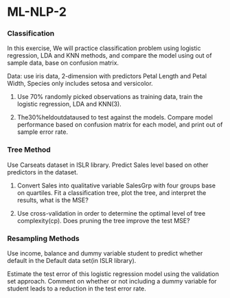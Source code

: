 # ML-NLP-2

###  Classification

 In this exercise, We will practice classification problem using logistic regression, LDA and KNN methods, and compare the model using out of sample data, base on confusion matrix.
 
 Data: use iris data, 2-dimension with predictors Petal Length and Petal Width, Species only includes setosa and versicolor.
 
 1. Use 70% randomly picked observations as training data, train the logistic regression, LDA and KNN(3).
    
 3. The30%heldoutdataused to test against the models. Compare model performance based on confusion matrix for each model, and print out of sample error rate.
    
 ### Tree Method
 
 Use Carseats dataset in ISLR library. Predict Sales level based on other predictors in the dataset.
 
 1. Convert Sales into qualitative variable SalesGrp with four groups base on quartiles. Fit a classification tree, plot the tree, and interpret the results, what is the MSE?
 
 2. Use cross-validation in order to determine the optimal level of tree complexity(cp). Does pruning the tree improve the test MSE?

 ### Resampling Methods
 
 Use income, balance and dummy variable student to predict whether default in the Default data set(in ISLR library).
 
 Estimate the test error of this logistic regression model using the validation set approach. Comment on whether or not including a dummy variable for student leads to a reduction in the test error rate.
